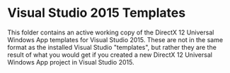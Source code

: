 # Visual Studio 2015 Templates
This folder contains an active working copy of the DirectX 12 Universal Windows App templates for Visual Studio 2015. These are not in the same format as the installed Visual Studio "templates", but rather they are the result of what you would get if you created a new DirectX 12 Universal Windows App project in Visual Studio 2015.
